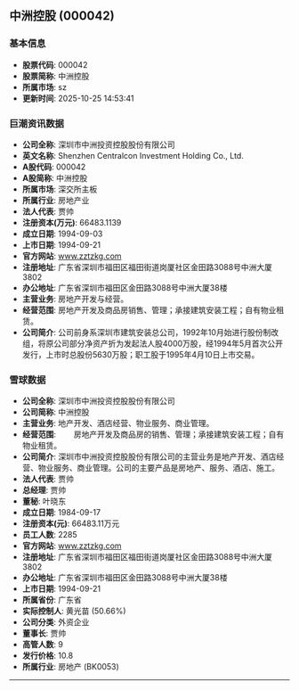 ## 中洲控股 (000042)

### 基本信息

- **股票代码**: 000042
- **股票简称**: 中洲控股
- **所属市场**: sz
- **更新时间**: 2025-10-25 14:53:41

### 巨潮资讯数据

- **公司全称**: 深圳市中洲投资控股股份有限公司
- **英文名称**: Shenzhen Centralcon Investment Holding Co., Ltd.
- **A股代码**: 000042
- **A股简称**: 中洲控股
- **所属市场**: 深交所主板
- **所属行业**: 房地产业
- **法人代表**: 贾帅
- **注册资本(万元)**: 66483.1139
- **成立日期**: 1994-09-03
- **上市日期**: 1994-09-21
- **官方网站**: www.zztzkg.com
- **注册地址**: 广东省深圳市福田区福田街道岗厦社区金田路3088号中洲大厦3802
- **办公地址**: 广东省深圳市福田区金田路3088号中洲大厦38楼
- **主营业务**: 房地产开发与经营。
- **经营范围**: 房地产开发及商品房销售、管理；承接建筑安装工程；自有物业租赁。
- **公司简介**: 公司前身系深圳市建筑安装总公司，1992年10月始进行股份制改组，将原公司部分净资产折为发起法人股4000万股，经1994年5月首次公开发行，上市时总股份5630万股；职工股于1995年4月10日上市交易。

### 雪球数据

- **公司全称**: 深圳市中洲投资控股股份有限公司
- **公司简称**: 中洲控股
- **主营业务**: 地产开发、酒店经营、物业服务、商业管理。
- **经营范围**: 　　房地产开发及商品房的销售、管理；承接建筑安装工程；自有物业租赁。
- **公司简介**: 深圳市中洲投资控股股份有限公司的主营业务是地产开发、酒店经营、物业服务、商业管理。公司的主要产品是房地产、服务、酒店、施工。
- **法人代表**: 贾帅
- **总经理**: 贾帅
- **董秘**: 叶晓东
- **成立日期**: 1984-09-17
- **注册资本(元)**: 66483.11万元
- **员工人数**: 2285
- **官方网站**: www.zztzkg.com
- **注册地址**: 广东省深圳市福田区福田街道岗厦社区金田路3088号中洲大厦3802
- **办公地址**: 广东省深圳市福田区金田路3088号中洲大厦38楼
- **上市日期**: 1994-09-21
- **所属省份**: 广东省
- **实际控制人**: 黄光苗 (50.66%)
- **公司分类**: 外资企业
- **董事长**: 贾帅
- **高管人数**: 9
- **发行价格**: 10.8
- **所属行业**: 房地产 (BK0053)

---